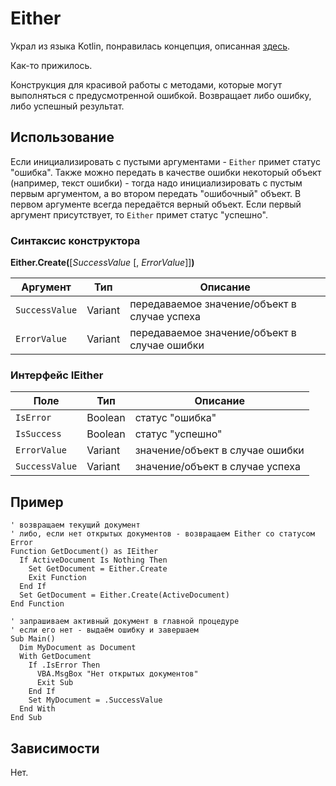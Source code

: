 # Either

Украл из языка Kotlin, понравилась концепция, описанная [здесь](https://habr.com/ru/company/piter/blog/589579/).

Как-то прижилось.

Конструкция для красивой работы с методами, которые могут выполняться с предусмотренной ошибкой. Возвращает либо ошибку, либо успешный результат.

## Использование

Если инициализировать с пустыми аргументами - `Either` примет статус "ошибка". Также можно передать в качестве ошибки некоторый объект (например, текст ошибки) - тогда надо инициализировать с пустым первым аргументом, а во втором передать "ошибочный" объект. В первом аргументе всегда передаётся верный объект. Если первый аргумент присутствует, то `Either` примет статус "успешно".

### Синтаксис конструктора

**Either.Create(**[*SuccessValue* [, *ErrorValue*]]**)**

| Аргумент       | Тип     | Описание                                     |
| -------------- | ------- | -------------------------------------------- |
| `SuccessValue` | Variant | передаваемое значение/объект в случае успеха |
| `ErrorValue`   | Variant | передаваемое значение/объект в случае ошибки |

### Интерфейс IEither

| Полe           | Тип     | Описание                        |
| -------------- | ------- | ------------------------------- |
| `IsError`      | Boolean | статус "ошибка"                 |
| `IsSuccess`    | Boolean | статус "успешно"                |
| `ErrorValue`   | Variant | значение/объект в случае ошибки |
| `SuccessValue` | Variant | значение/объект в случае успеха |

## Пример

```VBA
' возвращаем текущий документ
' либо, если нет открытых документов - возвращаем Either со статусом Error
Function GetDocument() as IEither
  If ActiveDocument Is Nothing Then
    Set GetDocument = Either.Create
    Exit Function
  End If
  Set GetDocument = Either.Create(ActiveDocument)
End Function

' запрашиваем активный документ в главной процедуре
' если его нет - выдаём ошибку и завершаем
Sub Main()
  Dim MyDocument as Document
  With GetDocument
    If .IsError Then
      VBA.MsgBox "Нет открытых документов"
      Exit Sub
    End If
    Set MyDocument = .SuccessValue
  End With
End Sub
```

## Зависимости

Нет.